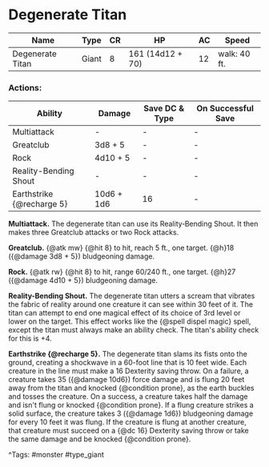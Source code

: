 # Degenerate Titan

| Name | Type | CR | HP | AC | Speed |
|------|------|----|----|----|-------|
| Degenerate Titan | Giant | 8 | 161 (14d12 + 70) | 12 | walk: 40 ft. |

### Actions:

| Ability | Damage | Save DC & Type | On Successful Save |
|---------|--------|----------------|--------------------|
| Multiattack | - | - | - |
| Greatclub | 3d8 + 5 | - | - |
| Rock | 4d10 + 5 | - | - |
| Reality-Bending Shout | - | - | - |
| Earthstrike {@recharge 5} | 10d6 + 1d6 | 16 | - |


**Multiattack.** The degenerate titan can use its Reality‑Bending Shout. It then makes three Greatclub attacks or two Rock attacks.

**Greatclub.** {@atk mw} {@hit 8} to hit, reach 5 ft., one target. {@h}18 ({@damage 3d8 + 5}) bludgeoning damage.

**Rock.** {@atk rw} {@hit 8} to hit, range 60/240 ft., one target. {@h}27 ({@damage 4d10 + 5}) bludgeoning damage.

**Reality-Bending Shout.** The degenerate titan utters a scream that vibrates the fabric of reality around one creature it can see within 30 feet of it. The titan can attempt to end one magical effect of its choice of 3rd level or lower on the target. This effect works like the {@spell dispel magic} spell, except the titan must always make an ability check. The titan's ability check for this is +4.

**Earthstrike {@recharge 5}.** The degenerate titan slams its fists onto the ground, creating a shockwave in a 60-foot line that is 10 feet wide. Each creature in the line must make a 16 Dexterity saving throw. On a failure, a creature takes 35 ({@damage 10d6}) force damage and is flung 20 feet away from the titan and knocked {@condition prone}, as the earth buckles and tosses the creature. On a success, a creature takes half the damage and isn't flung or knocked {@condition prone}. If a flung creature strikes a solid surface, the creature takes 3 ({@damage 1d6}) bludgeoning damage for every 10 feet it was flung. If the creature is flung at another creature, that creature must succeed on a {@dc 16} Dexterity saving throw or take the same damage and be knocked {@condition prone}.

^Tags: #monster #type_giant